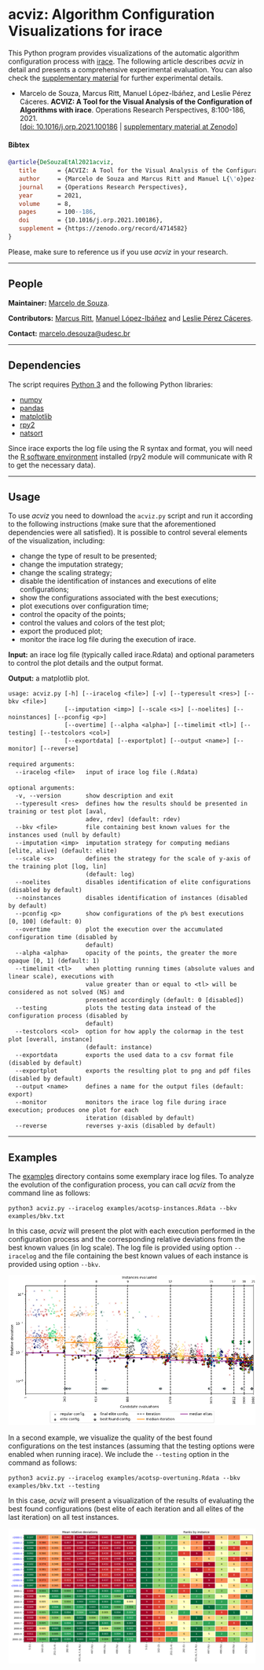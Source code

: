 # acviz: Algorithm Configuration Visualizations for irace

This Python program provides visualizations of the automatic algorithm configuration process with [irace](http://iridia.ulb.ac.be/irace). The following article describes *acviz* in detail and presents a comprehensive experimental evaluation. You can also check the [supplementary material](https://doi.org/10.5281/zenodo.4028904) for further experimental details.

+ Marcelo de Souza, Marcus Ritt, Manuel López-Ibáñez, and Leslie Pérez Cáceres. **ACVIZ: A Tool for the Visual Analysis of the Configuration of Algorithms with irace**. Operations Research Perspectives, 8:100-186, 2021.<br>
[[doi: 10.1016/j.orp.2021.100186](https://doi.org/10.1016/j.orp.2021.100186) | [supplementary material at Zenodo](https://doi.org/10.5281/zenodo.4028904)]

#### Bibtex
```bibtex
@article{DeSouzaEtAl2021acviz,
   title      = {ACVIZ: A Tool for the Visual Analysis of the Configuration of Algorithms with irace},
   author     = {Marcelo de Souza and Marcus Ritt and Manuel L{\'o}pez-Ib{\'a}{\~n}ez and Leslie P{\'e}rez C{\'a}ceres},
   journal    = {Operations Research Perspectives},
   year       = 2021,
   volume     = 8,
   pages      = 100--186,
   doi        = {10.1016/j.orp.2021.100186},
   supplement = {https://zenodo.org/record/4714582}
}
```

Please, make sure to reference us if you use *acviz* in your research.

***

## People

**Maintainer:** [Marcelo de Souza](https://souzamarcelo.github.io).

**Contributors:** [Marcus Ritt](https://www.inf.ufrgs.br/~mrpritt), [Manuel López-Ibáñez](http://lopez-ibanez.eu) and [Leslie Pérez Cáceres](https://sites.google.com/site/leslieperez).

**Contact:** marcelo.desouza@udesc.br

***

## Dependencies

The script requires [Python 3](https://www.python.org) and the following Python libraries:
+ [numpy](https://numpy.org)
+ [pandas](https://pandas.pydata.org)
+ [matplotlib](https://matplotlib.org)
+ [rpy2](https://rpy2.github.io)
+ [natsort](https://pypi.org/project/natsort)

Since irace exports the log file using the R syntax and format, you will need the [R software environment](https://www.r-project.org) installed (rpy2 module will communicate with R to get the necessary data).

***

## Usage

To use *acviz* you need to download the `acviz.py` script and run it according to the following instructions (make sure that the aforementioned dependencies were all satisfied). It is possible to control several elements of the visualization, including:
+ change the type of result to be presented;
+ change the imputation strategy;
+ change the scaling strategy;
+ disable the identification of instances and executions of elite configurations; 
+ show the configurations associated with the best executions;
+ plot executions over configuration time;
+ control the opacity of the points;
+ control the values and colors of the test plot;
+ export the produced plot;
+ monitor the irace log file during the execution of irace.

**Input:** an irace log file (typically called irace.Rdata) and optional parameters to control the plot details and the output format.

**Output:** a matplotlib plot.

```
usage: acviz.py [-h] [--iracelog <file>] [-v] [--typeresult <res>] [--bkv <file>]
                [--imputation <imp>] [--scale <s>] [--noelites] [--noinstances] [--pconfig <p>]
                [--overtime] [--alpha <alpha>] [--timelimit <tl>] [--testing] [--testcolors <col>]
                [--exportdata] [--exportplot] [--output <name>] [--monitor] [--reverse]

required arguments:
  --iracelog <file>   input of irace log file (.Rdata)

optional arguments:
  -v, --version       show description and exit
  --typeresult <res>  defines how the results should be presented in training or test plot [aval,
                      adev, rdev] (default: rdev)
  --bkv <file>        file containing best known values for the instances used (null by default)
  --imputation <imp>  imputation strategy for computing medians [elite, alive] (default: elite)
  --scale <s>         defines the strategy for the scale of y-axis of the training plot [log, lin]
                      (default: log)
  --noelites          disables identification of elite configurations (disabled by default)
  --noinstances       disables identification of instances (disabled by default)
  --pconfig <p>       show configurations of the p% best executions [0, 100] (default: 0)
  --overtime          plot the execution over the accumulated configuration time (disabled by
                      default)
  --alpha <alpha>     opacity of the points, the greater the more opaque [0, 1] (default: 1)
  --timelimit <tl>    when plotting running times (absolute values and linear scale), executions with
                      value greater than or equal to <tl> will be considered as not solved (NS) and
                      presented accordingly (default: 0 [disabled])
  --testing           plots the testing data instead of the configuration process (disabled by
                      default)
  --testcolors <col>  option for how apply the colormap in the test plot [overall, instance]
                      (default: instance)
  --exportdata        exports the used data to a csv format file (disabled by default)
  --exportplot        exports the resulting plot to png and pdf files (disabled by default)
  --output <name>     defines a name for the output files (default: export)
  --monitor           monitors the irace log file during irace execution; produces one plot for each
                      iteration (disabled by default)
  --reverse           reverses y-axis (disabled by default)
```

***

## Examples

The [examples](examples) directory contains some exemplary irace log files. To analyze the evolution of the configuration process, you can call *acviz* from the command line as follows:

```
python3 acviz.py --iracelog examples/acotsp-instances.Rdata --bkv examples/bkv.txt
```

In this case, *acviz* will present the plot with each execution performed in the configuration process and the corresponding relative deviations from the best known values (in log scale). The log file is provided using option `--iracelog` and the file containing the best known values of each instance is provided using option `--bkv`.

![](./examples/acotsp-instances.png)

In a second example, we visualize the quality of the best found configurations on the test instances (assuming that the testing options were enabled when running irace). We include the `--testing` option in the command as follows:

```
python3 acviz.py --iracelog examples/acotsp-overtuning.Rdata --bkv examples/bkv.txt --testing
```

In this case, *acviz* will present a visualization of the results of evaluating the best found configurations (best elite of each iteration and all elites of the last iteration) on all test instances.

![](./examples/acotsp-overtuning.png)
